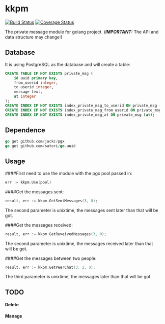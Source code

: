 # kkpm 
[![Build Status](https://travis-ci.org/drkaka/kkpm.svg)](https://travis-ci.org/drkaka/kkpm)
[![Coverage Status](https://codecov.io/github/drkaka/kkpm/coverage.svg?branch=master)](https://codecov.io/github/drkaka/kkpm?branch=master)  

The private message module for golang project. (***IMPORTANT:*** The API and data structure may change!)

## Database
It is using PostgreSQL as the database and will create a table:

```sql  
CREATE TABLE IF NOT EXISTS private_msg (
    id uuid primary key,
    from_userid integer,
    to_userid integer,
    message text,
    at integer
);
CREATE INDEX IF NOT EXISTS index_private_msg_to_userid ON private_msg (to_userid);
CREATE INDEX IF NOT EXISTS index_private_msg_from_userid ON private_msg (from_userid);
CREATE INDEX IF NOT EXISTS index_private_msg_at ON private_msg (at);
```

## Dependence

```Go
go get github.com/jackc/pgx
go get github.com/satori/go.uuid
```

## Usage 

####First need to use the module with the pgx pool passed in:
```Go
err := kkpm.Use(pool)
```

####Get the messages sent:
```Go
result, err := kkpm.GetSentMessages(3, 0);
```
The second parameter is unixtime, the messages sent later than that will be got.

####Get the messages received:
```Go
result, err := kkpm.GetReveivedMessages(3, 0);
```
The second parameter is unixtime, the messages received later than that will be got.

####Get the messages between two people:
```Go
result, err := kkpm.GetPeerChat(3, 2, 0);
```
The third parameter is unixtime, the messages later than that will be got.

## TODO

#### Delete

#### Manage
